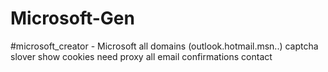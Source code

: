 # Microsoft-Gen
#microsoft_creator - Microsoft all domains (outlook.hotmail.msn..) captcha slover show cookies need proxy all email confirmations contact 
